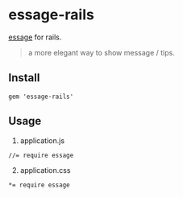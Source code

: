 essage-rails
=========

[essage] for rails.

> a more elegant way to show message / tips.

Install 
----

`gem 'essage-rails'`


Usage
-----

1. application.js

`//= require essage`

2. application.css

`*= require essage`

[essage]:https://github.com/sofish/essage

